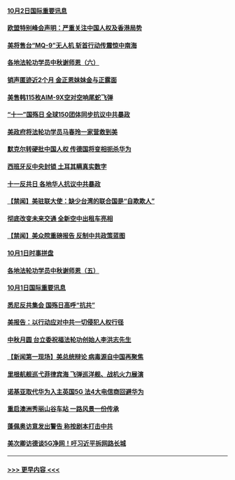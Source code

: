 #### [10月2日国际重要讯息](../pages/prog202/a102954222.md?t=10021802) 
#### [欧盟特别峰会声明：严重关注中国人权及香港局势](../pages/prog202/a102954169.md?t=10021802) 
#### [美将售台“MQ-9”无人机 斩首行动传震惊中南海](../pages/prog202/a102954124.md?t=10021802) 
#### [各地法轮功学员中秋谢师恩（六）](../pages/prog202/a102953703.md?t=10021802) 
#### [销声匿迹近2个月 金正恩妹妹金与正露面](../pages/prog202/a102954053.md?t=10021802) 
#### [美售韩115枚AIM-9X空对空响尾蛇飞弹](../pages/prog202/a102954020.md?t=10021802) 
#### [“十一”国殇日 全球150团体同步抗议中共暴政](../pages/prog202/a102953832.md?t=10021802) 
#### [美政府将法轮功学员马春玲一家营救到美](../pages/prog202/a102953959.md?t=10021802) 
#### [默克尔转硬批中国人权  传德国将变相扼杀华为](../pages/prog202/a102953746.md?t=10021802) 
#### [西班牙反中央封锁 土耳其瞒真实数字](../pages/prog202/a102953731.md?t=10021802) 
#### [十一反共日 各地华人抗议中共暴政](../pages/prog202/a102953671.md?t=10021802) 
#### [【禁闻】美驻联大使：缺少台湾的联合国是“自欺欺人”](../pages/prog202/a102953817.md?t=10021802) 
#### [彻底改变未来交通 全新空中出租车亮相](../pages/prog202/a102953801.md?t=10021802) 
#### [【禁闻】美众院重磅报告 反制中共政策蓝图](../pages/prog202/a102953767.md?t=10021802) 
#### [10月1日时事拼盘](../pages/prog202/a102953769.md?t=10021802) 
#### [各地法轮功学员中秋谢师恩（五）](../pages/prog202/a102953565.md?t=10021802) 
#### [10月1日国际重要讯息](../pages/prog202/a102953467.md?t=10021802) 
#### [悉尼反共集会 国殇日高呼“抗共”](../pages/prog202/a102953422.md?t=10021802) 
#### [美报告：以行动应对中共一切侵犯人权行径](../pages/prog202/a102953402.md?t=10021802) 
#### [中秋月圆 台立委祝福法轮功创始人李洪志先生](../pages/prog202/a102953381.md?t=10021802) 
#### [【新闻第一现场】美总统辩论 病毒源自中国再聚焦](../pages/prog202/a102953358.md?t=10021802) 
#### [里根航舰巡弋菲律宾海 飞弹巡洋舰、战机火力展演](../pages/prog202/a102953253.md?t=10021802) 
#### [诺基亚取代华为入主英国5G 法4大电信商回避华为](../pages/prog202/a102953008.md?t=10021802) 
#### [重启澳洲秀丽山谷车站 一路风景一份传承](../pages/prog202/a102953028.md?t=10021802) 
#### [蓬佩奥访意发出警告 称按剧本打击中共](../pages/prog202/a102953005.md?t=10021802) 
#### [美次卿访德谈5G净网！吁习近平拆网路长城](../pages/prog202/a102952979.md?t=10021802) 

----
#### [ >>> 更早内容 <<< ](../indexes/prog202-earlier.md)
